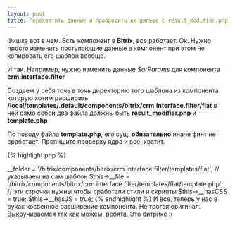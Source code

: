 ```yaml
---
layout: post
title: Перехватить данные и пробросить их дальше c result_modifier.php 
---
```


Фишка вот в чем.
Есть компонент в **Bitrix**, все работает. Ок.
Нужно просто изменить поступающие данные в компонент при этом не копировать его шаблон вообще. 

И так. 
Например, нужно изменить данные *$arParams* для компонента **crm.interface.filter**

Cоздаем у себя точь в точь директорию того шаблона из компонента которую хотим расширить
**/local/templates/.default/components/bitrix/crm.interface.filter/flat**
в ней само собой два файла должны быть **result_modifier.php** и **template.php**

По поводу файла **template.php**, его сущ. **обязательно** иначе финт не сработает.
Пропишите проверку ядра и все, хватит.

{% highlight php %}
<?php if(!defined("B_PROLOG_INCLUDED") || B_PROLOG_INCLUDED!==true) die();
/**
 * @global CMain $APPLICATION
 * @var array    $arParams
 * @var array    $arResult
 */
{% endhighlight %}

Дальше, дело с **result_modifier.php** в ней обязательно эти строчки

{% highlight php %}
<?php if(!defined("B_PROLOG_INCLUDED") || B_PROLOG_INCLUDED!==true) die();
/**
 * @global CMain $APPLICATION
 * @var array    $arParams
 * @var array    $arResult
 */

// зеркально указываем оригинальное место нахождение директори шаблона, которую мы хотим расширить косвенно
$this->__folder = '/bitrix/components/bitrix/crm.interface.filter/templates/flat'; 

// указываем на сам шаблон
$this->__file = '/bitrix/components/bitrix/crm.interface.filter/templates/flat/template.php';

// эти строчки нужны чтобы сработали стили и скрипты
$this->__hasCSS = true;
$this->__hasJS = true;

{% endhighlight %}

И все, теперь у нас в руках косвенное расширение компонента. Не трогая оригинал.
Выкручиваемся так как можем, ребята. 
Это битрикс :(